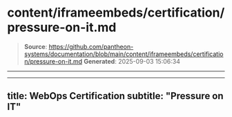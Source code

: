 # content/iframeembeds/certification/pressure-on-it.md

> **Source**: https://github.com/pantheon-systems/documentation/blob/main/content/iframeembeds/certification/pressure-on-it.md
> **Generated**: 2025-09-03 15:06:34

---

---
title: WebOps Certification
subtitle: "Pressure on IT"
---

<Partial file="certification-guide/pressure-on-it.md" />
